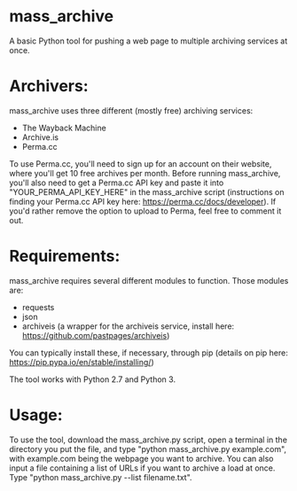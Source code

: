 # mass_archive
A basic Python tool for pushing a web page to multiple archiving services at once.

# Archivers:

mass_archive uses three different (mostly free) archiving services:

- The Wayback Machine
- Archive.is
- Perma.cc

To use Perma.cc, you'll need to sign up for an account on their website, where you'll get 10 free archives per month. Before running mass_archive, you'll also need to get a Perma.cc API key and paste it into "YOUR_PERMA_API_KEY_HERE" in the mass_archive script (instructions on finding your Perma.cc API key here: https://perma.cc/docs/developer). If you'd rather remove the option to upload to Perma, feel free to comment it out.

# Requirements:

mass_archive requires several different modules to function. Those modules are:

- requests
- json
- archiveis (a wrapper for the archiveis service, install here: https://github.com/pastpages/archiveis)

You can typically install these, if necessary, through pip (details on pip here: https://pip.pypa.io/en/stable/installing/)

The tool works with Python 2.7 and Python 3.

# Usage:

To use the tool, download the mass_archive.py script, open a terminal in the directory you put the file, and type "python mass_archive.py example.com", with example.com being the webpage you want to archive. You can also input a file containing a list of URLs if you want to archive a load at once. Type "python mass_archive.py --list filename.txt".
